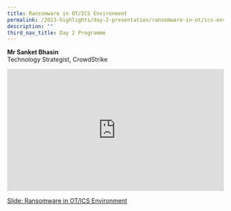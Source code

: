 ```yaml
---
title: Ransomware in OT/ICS Environment
permalink: /2023-highlights/day-2-presentation/ransomware-in-ot/ics-environment/
description: ""
third_nav_title: Day 2 Programme
---
```

<b>Mr Sanket Bhasin</b><br> Technology Strategist, CrowdStrike

<div class="video-container">
<iframe width="853" height="315" src="https://www.youtube.com/embed/BjbXbt-LPow?si=ZH1NR2KZqEzlHH4x" frameborder="0" allow="accelerometer; autoplay; encrypted-media; gyroscope; picture-in-picture" allowfullscreen=""></iframe></div>

[Slide: Ransomware in OT/ICS Environment](/files/otcep%202023%20material/07%20ransomware%20in%20ot&amp;ics.pdf)







<style type="text/css"> 
	    .video-container {
      position: relative;
      padding-bottom: 56.25%; /* 16:9 */
      height: 0;
    }
    .video-container iframe {
      position: absolute;
      top: 0;
      left: 0;
      width: 100%;
      height: 100%;
    }
	</style>